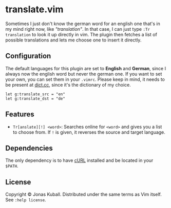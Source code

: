 # translate.vim

Sometimes I just don't know the german word for an english one that's in my mind right now, like *"translation"*. In that case, I can just type `:Tr translation` to look it up directly in vim. The plugin then fetches a list of possible translations and lets me choose one to insert it directly.

## Configuration

The default languages for this plugin are set to **English** and **German**, since I always now the english word but never the german one. If you want to set your own, you can set them in your `.vimrc`. Please keep in mind, it needs to be present at [dict.cc](https://dict.cc/), since it's the dictionary of my choice.

```vimscript
let g:translate_src = "en"
let g:translate_dst = "de"
```

## Features

* `Tr[anslate][!] <word>`: Searches online for `<word>` and gives you a list to choose from. If `!` is given, it reverses the source and target language.

## Dependencies

The only dependency is to have [cURL](http://curl.haxx.se) installed and be located in your `$PATH`.

## License

Copyright © Jonas Kuball.  Distributed under the same terms as Vim itself.
See `:help license`.
